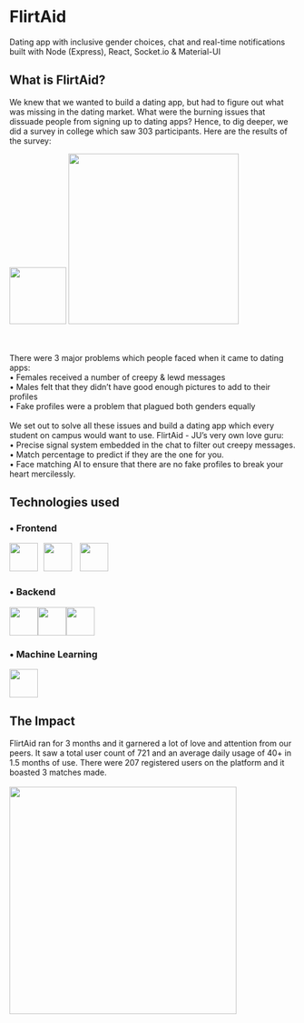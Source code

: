 # FlirtAid
Dating app with inclusive gender choices, chat and real-time notifications built with Node (Express), React, Socket.io &amp; Material-UI

## What is FlirtAid?
We knew that we wanted to build a dating app, but had to figure out what was missing in the dating market. What were the burning issues that dissuade people from signing up to dating apps? Hence, to dig deeper, we did a survey in college which saw 303 participants. Here are the results of the survey:

<img src="https://github.com/Nayaker/FlirtAid/assets/93304796/a03e798e-e602-40b8-bd2a-1d51e3b1af76" height="100px" />
<img src="https://github.com/Nayaker/FlirtAid/assets/93304796/96919b2d-6666-4ea9-bb46-b54aa43bb189" height="300px" />

<br/> <br/>
There were 3 major problems which people faced when it came to dating apps: <br/>
• Females received a number of creepy & lewd messages <br/>
• Males felt that they didn’t have good enough pictures to add to their profiles <br/>
• Fake profiles were a problem that plagued both genders equally <br/>
<br/>
We set out to solve all these issues and build a dating app which every student on campus would want to use. FlirtAid - JU’s very own love guru: <br/>
• Precise signal system embedded in the chat to filter out creepy messages. <br/>
• Match percentage to predict if they are the one for you. <br/>
• Face matching AI to ensure that there are no fake profiles to break your heart mercilessly. <br/>

## Technologies used 
### • Frontend
<img src="https://logos-download.com/wp-content/uploads/2016/09/React_logo_wordmark.png" height="50px" style="margin-right: 10px;" /><img src="https://img.freepik.com/free-icon/css_318-674222.jpg" height="50px" style="margin-right: 10px;" /> <img src="https://cdn.cdnlogo.com/logos/s/10/styled-components.svg" height="50px" style="margin-right: 10px;" />


### • Backend
<img src="https://brandslogos.com/wp-content/uploads/thumbs/nodejs-logo-vector.svg" height="50px" /><img src="https://aglowiditsolutions.com/wp-content/uploads/2018/12/ExpressJS.png" height="50px" /><img src="https://upload.wikimedia.org/wikipedia/commons/thumb/9/93/MongoDB_Logo.svg/2560px-MongoDB_Logo.svg.png" height="50px"/>

### • Machine Learning
<img src="https://2.bp.blogspot.com/-ra9KIxEiSXo/XhOOe_DKOWI/AAAAAAAACRc/N-QRB3aXFVcCqNXxw_D98TFtY5w0mq77gCLcBGAsYHQ/s1600/tensorflowjs.png" height="50px" />


## The Impact
FlirtAid ran for 3 months and it garnered a lot of love and attention from our peers. It saw a total user count of 721 and an average daily usage of 40+ in 1.5 months of use. There were 207 registered users on the platform and it boasted 3 matches made.
<br/> <br/>
<img src="https://github.com/Nayaker/FlirtAid/assets/93304796/5b9b041e-a178-4e31-993a-c34f41b35351" height="400px" />


